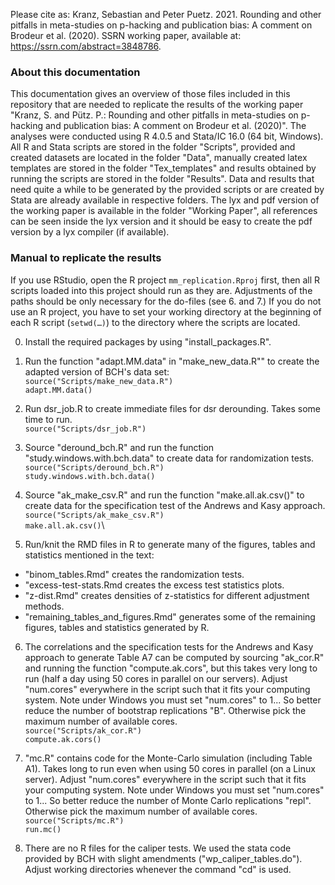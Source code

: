 Please cite as: Kranz, Sebastian and Peter Puetz. 2021. Rounding and other pitfalls
in meta-studies on p-hacking and publication bias: A comment on Brodeur
et al. (2020). SSRN working paper, available at: https://ssrn.com/abstract=3848786.

### About this documentation
This documentation gives an overview of those files included in this repository that are needed to replicate the results of the working paper "Kranz, S. and Pütz. P.: Rounding and other pitfalls in meta-studies on p-hacking and publication bias: A comment on Brodeur et al. (2020)".
The analyses were conducted using R 4.0.5 and Stata/IC 16.0 (64 bit, Windows). All R and Stata scripts are stored in the folder "Scripts", provided and created datasets are located in the folder "Data", manually created latex templates are stored in the folder "Tex_templates" and results obtained by running the scripts are stored in the folder "Results". Data and results that need quite a while to be generated by the provided scripts or are created by Stata are already available in respective folders. 
The lyx and pdf version of the working paper is available in the folder "Working Paper", all references can be seen inside the lyx version and it should be easy to create the pdf version by a lyx compiler (if available). 

### Manual to replicate the results
If you use RStudio, open the R project 
`mm_replication.Rproj` first, then all R scripts loaded into this project should run as they are. Adjustments of the paths should be only necessary for the do-files (see 6. and 7.)
If you do not use an R project, you have to set your working directory at the beginning of each R script (`setwd(…)`) to the directory where the scripts are located.

0. Install the required packages by using "install_packages.R".

1. Run the function "adapt.MM.data" in "make_new_data.R"" to create the adapted version of BCH's data set:\
`source("Scripts/make_new_data.R")`\
`adapt.MM.data()`

2. Run dsr_job.R to create immediate files for dsr derounding. Takes some time to run.\
`source("Scripts/dsr_job.R")`

3. Source "deround_bch.R" and run the function "study.windows.with.bch.data" to create data for randomization tests.\
`source("Scripts/deround_bch.R")`\
`study.windows.with.bch.data()`

4.  Source "ak_make_csv.R" and run the function "make.all.ak.csv()" to create data for the specification test of the Andrews and Kasy approach. \
`source("Scripts/ak_make_csv.R")`\
`make.all.ak.csv()`\

5. Run/knit the RMD files in R to generate many of the figures, tables and statistics mentioned in the text:
* "binom_tables.Rmd" creates the randomization tests.
* "excess-test-stats.Rmd creates the excess test statistics plots.
* "z-dist.Rmd" creates densities of z-statistics for different adjustment methods.
* "remaining_tables_and_figures.Rmd" generates some of the remaining figures, tables and statistics generated by R.

6. The correlations and the specification tests for the Andrews and Kasy approach to generate Table A7 can be computed by sourcing "ak_cor.R" and running the function "compute.ak.cors", but this takes very long to run (half a day using 50 cores in parallel on our servers). Adjust "num.cores" everywhere in the script such that it fits your computing system. Note under Windows you must set "num.cores" to 1... So better reduce the number of bootstrap replications "B". Otherwise pick the maximum number of available cores.\
`source("Scripts/ak_cor.R")`\
`compute.ak.cors()`

7. "mc.R" contains code for the Monte-Carlo simulation (including Table A1). Takes long to run even when using 50 cores in parallel (on a Linux server). Adjust "num.cores" everywhere in the script such that it fits your computing system. Note under Windows you must set "num.cores" to 1... So better reduce the number of Monte Carlo replications "repl". Otherwise pick the maximum number of available cores.\
`source("Scripts/mc.R")`\
`run.mc()`

8. There are no R files for the caliper tests. We used the stata code provided by BCH with slight amendments ("wp_caliper_tables.do"). Adjust working directories whenever the command "cd" is used.
